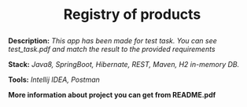 <h1>
  <p align="center">Registry of products</p>
</h1>


<b>Description:</b> <em>This app has been made for test task. You can see test_task.pdf and match the result to the provided requirements</em>

<b>Stack:</b> <em>Java8, SpringBoot, Hibernate, REST, Maven, H2 in-memory DB. </em>

<b>Tools:</b> <em>Intellij IDEA, Postman</em>

<b>More information about project you can get from README.pdf</b>

